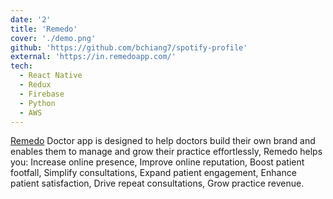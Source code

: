 ```yaml
---
date: '2'
title: 'Remedo'
cover: './demo.png'
github: 'https://github.com/bchiang7/spotify-profile'
external: 'https://in.remedoapp.com/'
tech:
  - React Native
  - Redux
  - Firebase
  - Python
  - AWS
---
```


[Remedo](https://in.remedoapp.com/) Doctor app is designed to help doctors build their own brand and enables them to manage and grow their practice effortlessly, Remedo helps you:
Increase online presence,
Improve online reputation,
Boost patient footfall,
Simplify consultations,
Expand patient engagement,
Enhance patient satisfaction,
Drive repeat consultations,
Grow practice revenue.
